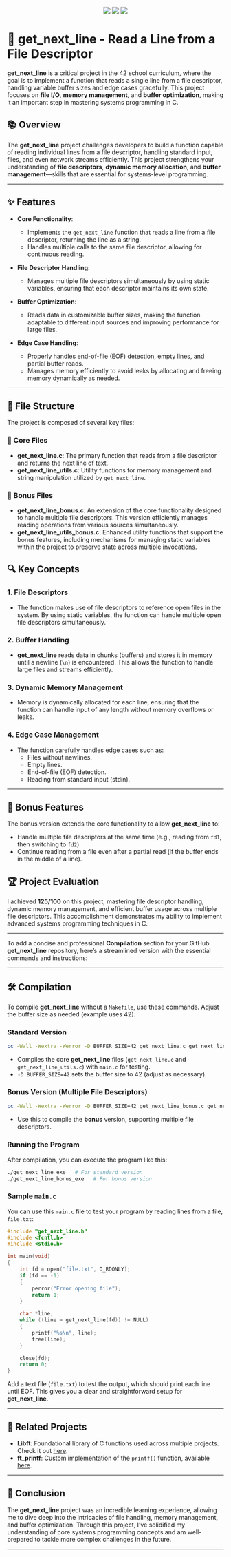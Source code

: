 <p align="center">
   <img src="https://img.shields.io/badge/get_next_line-125%2F100-brightgreen?style=flat-square"/>
   <img src="https://img.shields.io/badge/language-C-blue.svg?style=flat-square"/>
   <img src="https://img.shields.io/badge/file-descriptors-important.svg?style=flat-square"/>
</p>

# 📜 get_next_line - Read a Line from a File Descriptor

**get_next_line** is a critical project in the 42 school curriculum, where the goal is to implement a function that reads a single line from a file descriptor, handling variable buffer sizes and edge cases gracefully. This project focuses on **file I/O**, **memory management**, and **buffer optimization**, making it an important step in mastering systems programming in C.

## 📚 Overview

The **get_next_line** project challenges developers to build a function capable of reading individual lines from a file descriptor, handling standard input, files, and even network streams efficiently. This project strengthens your understanding of **file descriptors**, **dynamic memory allocation**, and **buffer management**—skills that are essential for systems-level programming.

---

## ✨ Features

- **Core Functionality**:
  - Implements the `get_next_line` function that reads a line from a file descriptor, returning the line as a string.
  - Handles multiple calls to the same file descriptor, allowing for continuous reading.
  
- **File Descriptor Handling**:
  - Manages multiple file descriptors simultaneously by using static variables, ensuring that each descriptor maintains its own state.
  
- **Buffer Optimization**:
  - Reads data in customizable buffer sizes, making the function adaptable to different input sources and improving performance for large files.

- **Edge Case Handling**:
  - Properly handles end-of-file (EOF) detection, empty lines, and partial buffer reads.
  - Manages memory efficiently to avoid leaks by allocating and freeing memory dynamically as needed.

---

## 📂 File Structure

The project is composed of several key files:

### 📜 Core Files
- **get_next_line.c**: The primary function that reads from a file descriptor and returns the next line of text.
- **get_next_line_utils.c**: Utility functions for memory management and string manipulation utilized by `get_next_line`.

### 📜 Bonus Files
- **get_next_line_bonus.c**: An extension of the core functionality designed to handle multiple file descriptors. This version efficiently manages reading operations from various sources simultaneously.
- **get_next_line_utils_bonus.c**: Enhanced utility functions that support the bonus features, including mechanisms for managing static variables within the project to preserve state across multiple invocations.

## 🔍 Key Concepts

### 1. **File Descriptors**
   - The function makes use of file descriptors to reference open files in the system. By using static variables, the function can handle multiple open file descriptors simultaneously.

### 2. **Buffer Handling**
   - **get_next_line** reads data in chunks (buffers) and stores it in memory until a newline (`\n`) is encountered. This allows the function to handle large files and streams efficiently.

### 3. **Dynamic Memory Management**
   - Memory is dynamically allocated for each line, ensuring that the function can handle input of any length without memory overflows or leaks.

### 4. **Edge Case Management**
   - The function carefully handles edge cases such as:
     - Files without newlines.
     - Empty lines.
     - End-of-file (EOF) detection.
     - Reading from standard input (stdin).

---

## 🌟 Bonus Features

The bonus version extends the core functionality to allow **get_next_line** to:

- Handle multiple file descriptors at the same time (e.g., reading from `fd1`, then switching to `fd2`).
- Continue reading from a file even after a partial read (if the buffer ends in the middle of a line).


## 🏆 Project Evaluation

I achieved **125/100** on this project, mastering file descriptor handling, dynamic memory management, and efficient buffer usage across multiple file descriptors. This accomplishment demonstrates my ability to implement advanced systems programming techniques in C.

---

To add a concise and professional **Compilation** section for your GitHub **get_next_line** repository, here’s a streamlined version with the essential commands and instructions:

---

## 🛠️ Compilation

To compile **get_next_line** without a `Makefile`, use these commands. Adjust the buffer size as needed (example uses 42).

### Standard Version

```bash
cc -Wall -Wextra -Werror -D BUFFER_SIZE=42 get_next_line.c get_next_line_utils.c main.c -o get_next_line_exe
```

- Compiles the core **get_next_line** files (`get_next_line.c` and `get_next_line_utils.c`) with `main.c` for testing.
- `-D BUFFER_SIZE=42` sets the buffer size to 42 (adjust as necessary).

### Bonus Version (Multiple File Descriptors)

```bash
cc -Wall -Wextra -Werror -D BUFFER_SIZE=42 get_next_line_bonus.c get_next_line_utils_bonus.c main.c -o get_next_line_bonus_exe
```

- Use this to compile the **bonus** version, supporting multiple file descriptors.

### Running the Program

After compilation, you can execute the program like this:

```bash
./get_next_line_exe   # For standard version
./get_next_line_bonus_exe   # For bonus version
```

### Sample `main.c`

You can use this `main.c` file to test your program by reading lines from a file, `file.txt`:

```c
#include "get_next_line.h"
#include <fcntl.h>
#include <stdio.h>

int main(void)
{
    int fd = open("file.txt", O_RDONLY);
    if (fd == -1)
    {
        perror("Error opening file");
        return 1;
    }

    char *line;
    while ((line = get_next_line(fd)) != NULL)
    {
        printf("%s\n", line);
        free(line);
    }

    close(fd);
    return 0;
}
```

Add a text file (`file.txt`) to test the output, which should print each line until EOF. This gives you a clear and straightforward setup for **get_next_line**.

---
## 🔗 Related Projects

- **Libft**: Foundational library of C functions used across multiple projects. Check it out [here](https://github.com/AhmadHirzallah/Libft).
- **ft_printf**: Custom implementation of the `printf()` function, available [here](https://github.com/AhmadHirzallah/ft_printf).

---


## 🚀 Conclusion

The **get_next_line** project was an incredible learning experience, allowing me to dive deep into the intricacies of file handling, memory management, and buffer optimization. Through this project, I’ve solidified my understanding of core systems programming concepts and am well-prepared to tackle more complex challenges in the future.

---
